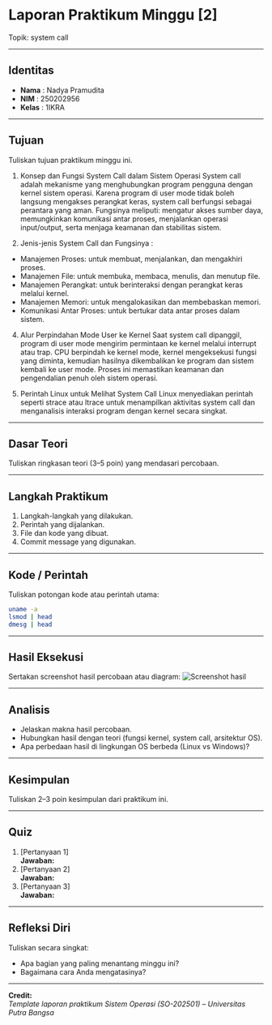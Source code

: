 
# Laporan Praktikum Minggu [2]
Topik: system call

---

## Identitas
- **Nama**  : Nadya Pramudita
- **NIM**   : 250202956
- **Kelas** : 1IKRA

---

## Tujuan
Tuliskan tujuan praktikum minggu ini.  

1. Konsep dan Fungsi System Call dalam Sistem Operasi
System call adalah mekanisme yang menghubungkan program pengguna dengan kernel sistem operasi. Karena program di user mode tidak boleh langsung mengakses perangkat keras, system call berfungsi sebagai perantara yang aman.
Fungsinya meliputi: mengatur akses sumber daya, memungkinkan komunikasi antar proses, menjalankan operasi input/output, serta menjaga keamanan dan stabilitas sistem.

2. Jenis-jenis System Call dan Fungsinya :
- Manajemen Proses: untuk membuat, menjalankan, dan mengakhiri proses.
- Manajemen File: untuk membuka, membaca, menulis, dan menutup file.
- Manajemen Perangkat: untuk berinteraksi dengan perangkat keras melalui kernel.
- Manajemen Memori: untuk mengalokasikan dan membebaskan memori.
- Komunikasi Antar Proses: untuk bertukar data antar proses dalam sistem.

4. Alur Perpindahan Mode User ke Kernel
Saat system call dipanggil, program di user mode mengirim permintaan ke kernel melalui interrupt atau trap. CPU berpindah ke kernel mode, kernel mengeksekusi fungsi yang diminta, kemudian hasilnya dikembalikan ke program dan sistem kembali ke user mode.
Proses ini memastikan keamanan dan pengendalian penuh oleh sistem operasi.

5. Perintah Linux untuk Melihat System Call
Linux menyediakan perintah seperti strace atau ltrace untuk menampilkan aktivitas system call dan menganalisis interaksi program dengan kernel secara singkat.


---

## Dasar Teori
Tuliskan ringkasan teori (3–5 poin) yang mendasari percobaan.

---

## Langkah Praktikum
1. Langkah-langkah yang dilakukan.  
2. Perintah yang dijalankan.  
3. File dan kode yang dibuat.  
4. Commit message yang digunakan.

---

## Kode / Perintah
Tuliskan potongan kode atau perintah utama:
```bash
uname -a
lsmod | head
dmesg | head
```

---

## Hasil Eksekusi
Sertakan screenshot hasil percobaan atau diagram:
![Screenshot hasil](screenshots/example.png)

---

## Analisis
- Jelaskan makna hasil percobaan.  
- Hubungkan hasil dengan teori (fungsi kernel, system call, arsitektur OS).  
- Apa perbedaan hasil di lingkungan OS berbeda (Linux vs Windows)?  

---

## Kesimpulan
Tuliskan 2–3 poin kesimpulan dari praktikum ini.

---

## Quiz
1. [Pertanyaan 1]  
   **Jawaban:**  
2. [Pertanyaan 2]  
   **Jawaban:**  
3. [Pertanyaan 3]  
   **Jawaban:**  

---

## Refleksi Diri
Tuliskan secara singkat:
- Apa bagian yang paling menantang minggu ini?  
- Bagaimana cara Anda mengatasinya?  

---

**Credit:**  
_Template laporan praktikum Sistem Operasi (SO-202501) – Universitas Putra Bangsa_
